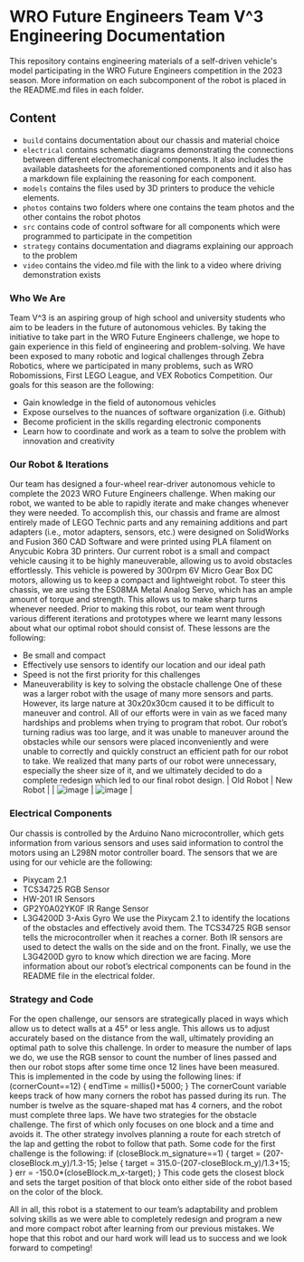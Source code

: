 WRO Future Engineers Team V^3 Engineering Documentation
====

This repository contains engineering materials of a self-driven vehicle's model participating in the WRO Future Engineers competition in the 2023 season. More information on each subcomponent of the robot is placed in the README.md files in each folder.

## Content
* `build` contains documentation about our chassis and material choice
* `electrical` contains schematic diagrams demonstrating the connections between different electromechanical components. It also includes the available datasheets for the aforementioned components and it also has a markdown file explaining the reasoning for each component.
* `models` contains the files used by 3D printers to produce the vehicle elements.
* `photos` contains two folders where one contains the team photos and the other contains the robot photos
* `src` contains code of control software for all components which were programmed to participate in the competition
* `strategy` contains documentation and diagrams explaining our approach to the problem
* `video` contains the video.md file with the link to a video where driving demonstration exists

### Who We Are
Team V^3 is an aspiring group of high school and university students who aim to be leaders in the future of autonomous vehicles. By taking the initiative to take part in the WRO Future Engineers challenge, we hope to gain experience in this field of engineering and problem-solving. We have been exposed to many robotic and logical challenges through Zebra Robotics, where we participated in many problems, such as WRO Robomissions, First LEGO League, and VEX Robotics Competition. Our goals for this season are the following:
- Gain knowledge in the field of autonomous vehicles
- Expose ourselves to the nuances of software organization (i.e. Github)
- Become proficient in the skills regarding electronic components
- Learn how to coordinate and work as a team to solve the problem with innovation and creativity

### Our Robot & Iterations
Our team has designed a four-wheel rear-driver autonomous vehicle to complete the 2023 WRO Future Engineers challenge. When making our robot, we wanted to be able to rapidly iterate and make changes whenever they were needed. To accomplish this, our chassis and frame are almost entirely made of LEGO Technic parts and any remaining additions and part adapters (i.e., motor adapters, sensors, etc.) were designed on SolidWorks and Fusion 360 CAD Software and were printed using PLA filament on Anycubic Kobra 3D printers. Our current robot is a small and compact vehicle causing it to be highly maneuverable, allowing us to avoid obstacles effortlessly. This vehicle is powered by 300rpm 6V Micro Gear Box DC motors, allowing us to keep a compact and lightweight robot. To steer this chassis, we are using the ES08MA Metal Analog Servo, which has an ample amount of torque and strength. This allows us to make sharp turns whenever needed.
Prior to making this robot, our team went through various different iterations and prototypes where we learnt many lessons about what our optimal robot should consist of. These lessons are the following:
- Be small and compact
- Effectively use sensors to identify our location and our ideal path
- Speed is not the first priority for this challenges
- Maneuverability is key to solving the obstacle challenge
One of these was a larger robot with the usage of many more sensors and parts. However, its large nature at 30x20x30cm caused it to be difficult to maneuver and control. All of our efforts were in vain as we faced many hardships and problems when trying to program that robot. Our robot’s turning radius was too large, and it was unable to maneuver around the obstacles while our sensors were placed inconveniently and were unable to correctly and quickly construct an efficient path for our robot to take. We realized that many parts of our robot were unnecessary, especially the sheer size of it, and we ultimately decided to do a complete redesign which led to our final robot design.
| Old Robot | New Robot |
| ![image](https://github.com/VedantGithub123/WRO-2023-FE/assets/112735969/857241b9-94ba-453f-89ac-cdbb4481c77c) | ![image](https://github.com/VedantGithub123/WRO-2023-FE/assets/112735969/5507bb85-d2db-4309-833f-36882c81d8dc) |

### Electrical Components
Our chassis is controlled by the Arduino Nano microcontroller, which gets information from various sensors and uses said information to control the motors using an L298N motor controller board. The sensors that we are using for our vehicle are the following:
- Pixycam 2.1
- TCS34725 RGB Sensor
- HW-201 IR Sensors
- GP2Y0A02YK0F IR Range Sensor
- L3G4200D 3-Axis Gyro
We use the Pixycam 2.1 to identify the locations of the obstacles and effectively avoid them. The TCS34725 RGB sensor tells the microcontroller when it reaches a corner. Both IR sensors are used to detect the walls on the side and on the front. Finally, we use the L3G4200D gyro to know which direction we are facing. More information about our robot’s electrical components can be found in the README file in the electrical folder.

### Strategy and Code
For the open challenge, our sensors are strategically placed in ways which allow us to detect walls at a 45° or less angle. This allows us to adjust accurately based on the distance from the wall, ultimately providing an optimal path to solve this challenge. In order to measure the number of laps we do, we use the RGB sensor to count the number of lines passed and then our robot stops after some time once 12 lines have been measured. This is implemented in the code by using the following lines:
if (cornerCount==12)
{
  endTime = millis()+5000;
}
The cornerCount variable keeps track of how many corners the robot has passed during its run. The number is twelve as the square-shaped mat has 4 corners, and the robot must complete three laps.
We have two strategies for the obstacle challenge. The first of which only focuses on one block and a time and avoids it. The other strategy involves planning a route for each stretch of the lap and getting the robot to follow that path. Some code for the first challenge is the following:
if (closeBlock.m_signature==1)
{
target = (207-closeBlock.m_y)/1.3-15;
}else
{
target = 315.0-(207-closeBlock.m_y)/1.3+15;
}
err = -150.0*(closeBlock.m_x-target);
}
This code gets the closest block and sets the target position of that block onto either side of the robot based on the color of the block.

All in all, this robot is a statement to our team’s adaptability and problem solving skills as we were able to completely redesign and program a new and more compact robot after learning from our previous mistakes. We hope that this robot and our hard work will lead us to success and we look forward to competing!

